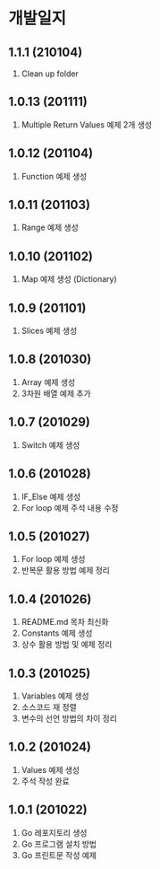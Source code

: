 # 개발일지

## 1.1.1 (210104)
1. Clean up folder

## 1.0.13 (201111)
1. Multiple Return Values 예제 2개 생성

## 1.0.12 (201104)
1. Function 예제 생성

## 1.0.11 (201103)
1. Range 예제 생성

## 1.0.10 (201102)
1. Map 예제 생성 (Dictionary)

## 1.0.9 (201101)
1. Slices 예제 생성

## 1.0.8 (201030)
1. Array 예제 생성
2. 3차원 배열 예제 추가

## 1.0.7 (201029)
1. Switch 예제 생성

## 1.0.6 (201028)
1. IF_Else 예제 생성
2. For loop 예제 주석 내용 수정

## 1.0.5 (201027)
1. For loop 예제 생성
2. 반복문 활용 방법 예제 정리

## 1.0.4 (201026)
1. README.md 목차 최신화
2. Constants 예제 생성
3. 상수 활용 방법 및 예제 정리

## 1.0.3 (201025)
1. Variables 예제 생성
2. 소스코드 재 정렬 
3. 변수의 선언 방법의 차이 정리

## 1.0.2 (201024)
1. Values 예제 생성
2. 주석 작성 완료

## 1.0.1 (201022)
1. Go 레포지토리 생성
2. Go 프로그램 설치 방법
3. Go 프린트문 작성 예제
